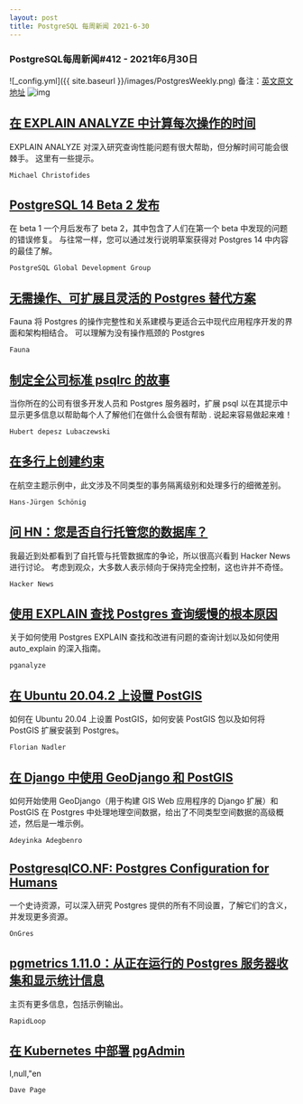 ```yaml
---
layout: post
title: PostgreSQL 每周新闻 2021-6-30
---
```

### PostgreSQL每周新闻#412 - 2021年6月30日
![_config.yml]({{ site.baseurl }}/images/PostgresWeekly.png)
备注：[英文原文地址](https://postgresweekly.com/issues/412)
![img](https://res.cloudinary.com/cpress/image/upload/w_1280,e_sharpen:60/cnwuagm5tkjflgdfo653.jpg)
## [在 EXPLAIN ANALYZE 中计算每次操作的时间](https://postgresweekly.com/link/110469/web)
EXPLAIN ANALYZE 对深入研究查询性能问题有很大帮助，但分解时间可能会很棘手。 这里有一些提示。


`Michael Christofides `
## [PostgreSQL 14 Beta 2 发布](https://postgresweekly.com/link/110470/web)
在 beta 1 一个月后发布了 beta 2，其中包含了人们在第一个 beta 中发现的问题的错误修复。 与往常一样，您可以通过发行说明草案获得对 Postgres 14 中内容的最佳了解。


`PostgreSQL Global Development Group `
## [无需操作、可扩展且灵活的 Postgres 替代方案](https://postgresweekly.com/link/110472/web)
Fauna 将 Postgres 的操作完整性和关系建模与更适合云中现代应用程序开发的界面和架构相结合。 可以理解为没有操作瓶颈的 Postgres 


`Fauna `
## [制定全公司标准 psqlrc 的故事](https://postgresweekly.com/link/110473/web)
当你所在的公司有很多开发人员和 Postgres 服务器时，扩展 psql 以在其提示中显示更多信息以帮助每个人了解他们在做什么会很有帮助 . 说起来容易做起来难！


`Hubert depesz Lubaczewski `
## [在多行上创建约束](https://postgresweekly.com/link/110474/web)
在航空主题示例中，此文涉及不同类型的事务隔离级别和处理多行的细微差别。


`Hans-Jürgen Schönig `
## [问 HN：您是否自行托管您的数据库？](https://postgresweekly.com/link/110475/web)
我最近到处都看到了自托管与托管数据库的争论，所以很高兴看到 Hacker News 进行讨论。 考虑到观众，大多数人表示倾向于保持完全控制，这也许并不奇怪。


`Hacker News `
## [使用 EXPLAIN 查找 Postgres 查询缓慢的根本原因](https://postgresweekly.com/link/110476/web)
关于如何使用 Postgres EXPLAIN 查找和改进有问题的查询计划以及如何使用 auto_explain 的深入指南。


`pganalyze `
## [在 Ubuntu 20.04.2 上设置 PostGIS](https://postgresweekly.com/link/110477/web)
如何在 Ubuntu 20.04 上设置 PostGIS，如何安装 PostGIS 包以及如何将 PostGIS 扩展安装到 Postgres。


`Florian Nadler `
## [在 Django 中使用 GeoDjango 和 PostGIS](https://postgresweekly.com/link/110478/web)
如何开始使用 GeoDjango（用于构建 GIS Web 应用程序的 Django 扩展）和 PostGIS 在 Postgres 中处理地理空间数据，给出了不同类型空间数据的高级概述，然后是一堆示例。


`Adeyinka Adegbenro `
## [PostgresqlCO.NF: Postgres Configuration for Humans](https://postgresweekly.com/link/110480/web)
一个史诗资源，可以深入研究 Postgres 提供的所有不同设置，了解它们的含义，并发现更多资源。


`OnGres `
## [pgmetrics 1.11.0：从正在运行的 Postgres 服务器收集和显示统计信息](https://postgresweekly.com/link/110481/web)
主页有更多信息，包括示例输出。


`RapidLoop `
## [在 Kubernetes 中部署 pgAdmin](https://postgresweekly.com/link/110484/web)
l,null,"en


`Dave Page `

